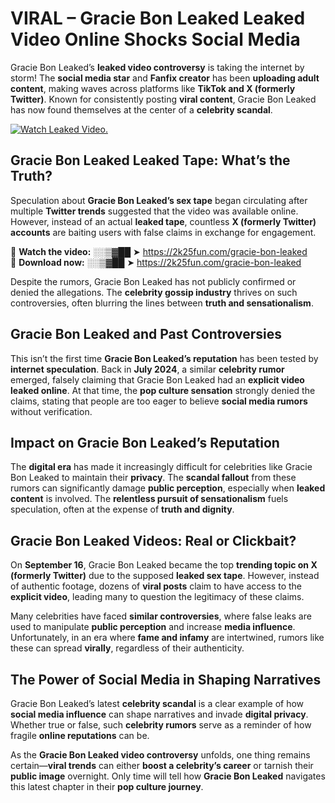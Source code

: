 # VIRAL – Gracie Bon Leaked Leaked Video Online Shocks Social Media 

Gracie Bon Leaked’s **leaked video controversy** is taking the internet by storm! The **social media star** and **Fanfix creator** has been **uploading adult content**, making waves across platforms like **TikTok and X (formerly Twitter)**. Known for consistently posting **viral content**, Gracie Bon Leaked has now found themselves at the center of a **celebrity scandal**.  

[![Watch Leaked Video.](https://miro.medium.com/v2/resize:fit:828/format:webp/1*cilzJN44JGOrTw9NJCrNHA.gif "Watch Leaked Video")](https://2k25fun.com/gracie-bon-leaked)

## **Gracie Bon Leaked Leaked Tape: What’s the Truth?**  
Speculation about **Gracie Bon Leaked’s sex tape** began circulating after multiple **Twitter trends** suggested that the video was available online. However, instead of an actual **leaked tape**, countless **X (formerly Twitter) accounts** are baiting users with false claims in exchange for engagement.  

🔹 **Watch the video:** ░░▒▓██ ➤ https://2k25fun.com/gracie-bon-leaked  
🔹 **Download now:** ░░▒▓██ ➤ https://2k25fun.com/gracie-bon-leaked  

Despite the rumors, Gracie Bon Leaked has not publicly confirmed or denied the allegations. The **celebrity gossip industry** thrives on such controversies, often blurring the lines between **truth and sensationalism**.  

## **Gracie Bon Leaked and Past Controversies**  
This isn’t the first time **Gracie Bon Leaked’s reputation** has been tested by **internet speculation**. Back in **July 2024**, a similar **celebrity rumor** emerged, falsely claiming that Gracie Bon Leaked had an **explicit video leaked online**. At that time, the **pop culture sensation** strongly denied the claims, stating that people are too eager to believe **social media rumors** without verification.  

## **Impact on Gracie Bon Leaked’s Reputation**  
The **digital era** has made it increasingly difficult for celebrities like Gracie Bon Leaked to maintain their **privacy**. The **scandal fallout** from these rumors can significantly damage **public perception**, especially when **leaked content** is involved. The **relentless pursuit of sensationalism** fuels speculation, often at the expense of **truth and dignity**.  

## **Gracie Bon Leaked Videos: Real or Clickbait?**  
On **September 16**, Gracie Bon Leaked became the top **trending topic on X (formerly Twitter)** due to the supposed **leaked sex tape**. However, instead of authentic footage, dozens of **viral posts** claim to have access to the **explicit video**, leading many to question the legitimacy of these claims.  

Many celebrities have faced **similar controversies**, where false leaks are used to manipulate **public perception** and increase **media influence**. Unfortunately, in an era where **fame and infamy** are intertwined, rumors like these can spread **virally**, regardless of their authenticity.  

## **The Power of Social Media in Shaping Narratives**  
Gracie Bon Leaked’s latest **celebrity scandal** is a clear example of how **social media influence** can shape narratives and invade **digital privacy**. Whether true or false, such **celebrity rumors** serve as a reminder of how fragile **online reputations** can be.  

As the **Gracie Bon Leaked video controversy** unfolds, one thing remains certain—**viral trends** can either **boost a celebrity’s career** or tarnish their **public image** overnight. Only time will tell how **Gracie Bon Leaked** navigates this latest chapter in their **pop culture journey**. 